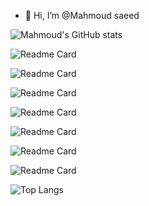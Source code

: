 - 👋 Hi, I’m @Mahmoud saeed

![Mahmoud's GitHub stats](https://github-readme-stats-sigma-five.vercel.app/api?username=Mahmoud-flutter-dev&show_icons=true&theme=radical)

![Readme Card](https://github-readme-stats-sigma-five.vercel.app/api/pin/?username=Mahmoud-flutter-dev&repo=TODO_app&show_icons=true&theme=radical&show_owner=true)

![Readme Card](https://github-readme-stats-sigma-five.vercel.app/api/pin/?username=Mahmoud-flutter-dev&repo=social_app&show_icons=true&theme=radical&show_owner=true)

![Readme Card](https://github-readme-stats-sigma-five.vercel.app/api/pin/?username=Mahmoud-flutter-dev&repo=BMI&show_icons=true&theme=radical&show_owner=true)

![Readme Card](https://github-readme-stats-sigma-five.vercel.app/api/pin/?username=Mahmoud-flutter-dev&repo=meal_app&show_icons=true&theme=radical&show_owner=true)

![Readme Card](https://github-readme-stats-sigma-five.vercel.app/api/pin/?username=Mahmoud-flutter-dev&repo=Notes&show_icons=true&theme=radical&show_owner=true)

![Readme Card](https://github-readme-stats-sigma-five.vercel.app/api/pin/?username=Mahmoud-flutter-dev&repo=weather_app&show_icons=true&theme=radical&show_owner=true)

![Readme Card](https://github-readme-stats-sigma-five.vercel.app/api/pin/?username=Mahmoud-flutter-dev&repo=news_app&show_icons=true&theme=radical&show_owner=true)

![Top Langs](https://github-readme-stats-sigma-five.vercel.app/api/top-langs/?username=Mahmoud-flutter-dev&show_icons=true&theme=radical)

<!---
- 👀 I’m interested in ...
- 🌱 I’m currently learning ...
- 💞️ I’m looking to collaborate on ...
- 📫 How to reach me ...
--->

<!---
Mahmoud-flutter-dev/Mahmoud-flutter-dev is a ✨ special ✨ repository because its `README.md` (this file) appears on your GitHub profile.
You can click the Preview link to take a look at your changes.
--->
